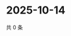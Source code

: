 # 2025-10-14

共 0 条

<!-- BEGIN ZHIHUVIDEO -->
<!-- 最后更新时间 Tue Oct 14 2025 20:23:00 GMT+0800 (China Standard Time) -->

<!-- END ZHIHUVIDEO -->
